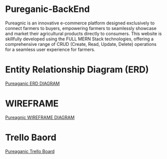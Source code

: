 # Pureganic-BackEnd

Pureagnic is an innovative e-commerce platform designed exclusively to connect farmers to buyers, empowering farmers to seamlessly showcase and market their agricultural products directly to consumers. This website is skillfully developed using the FULL MERN Stack technologies, offering a comprehensive range of CRUD (Create, Read, Update, Delete) operations for a seamless user experience for farmers.


# Entity Relationship Diagram (ERD)
[Pureaganic ERD DIAGRAM](https://www.figma.com/file/Sb6jLv7E362Sonf5xgCi7C/project3?type=whiteboard&node-id=0-1)


# WIREFRAME

[Pureagnic WIREFRAME DIAGRAM](https://ibb.co/PTYBX9f)

# Trello Baord

[Pureaganic Trello Board](https://trello.com/b/9nbbCyA3/pureaganic)





